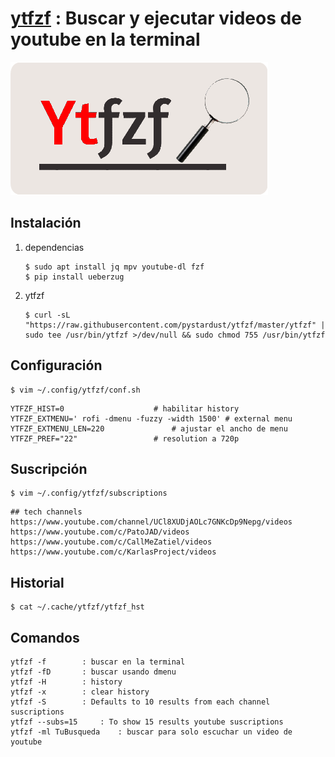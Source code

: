 # [ytfzf](https://github.com/pystardust/ytfzf) : Buscar y ejecutar videos de youtube en la terminal

![](.img/ytfzf-logo.png)

## Instalación

1. dependencias

	```
	$ sudo apt install jq mpv youtube-dl fzf
	$ pip install ueberzug
	```

2. ytfzf

	```
	$ curl -sL "https://raw.githubusercontent.com/pystardust/ytfzf/master/ytfzf" | sudo tee /usr/bin/ytfzf >/dev/null && sudo chmod 755 /usr/bin/ytfzf
	```

## Configuración

```
$ vim ~/.config/ytfzf/conf.sh
```

```
YTFZF_HIST=0					# habilitar history
YTFZF_EXTMENU=' rofi -dmenu -fuzzy -width 1500'	# external menu
YTFZF_EXTMENU_LEN=220				# ajustar el ancho de menu
YTFZF_PREF="22"					# resolution a 720p
```

## Suscripción

```
$ vim ~/.config/ytfzf/subscriptions
```

```
## tech channels
https://www.youtube.com/channel/UCl8XUDjAOLc7GNKcDp9Nepg/videos
https://www.youtube.com/c/PatoJAD/videos
https://www.youtube.com/c/CallMeZatiel/videos
https://www.youtube.com/c/KarlasProject/videos
```

## Historial

```
$ cat ~/.cache/ytfzf/ytfzf_hst
```

## Comandos

```
ytfzf -f		: buscar en la terminal
ytfzf -fD		: buscar usando dmenu
ytfzf -H		: history
ytfzf -x		: clear history
ytfzf -S		: Defaults to 10 results from each channel suscriptions
ytfzf --subs=15		: To show 15 results youtube suscriptions
ytfzf -ml TuBusqueda	: buscar para solo escuchar un video de youtube
```
